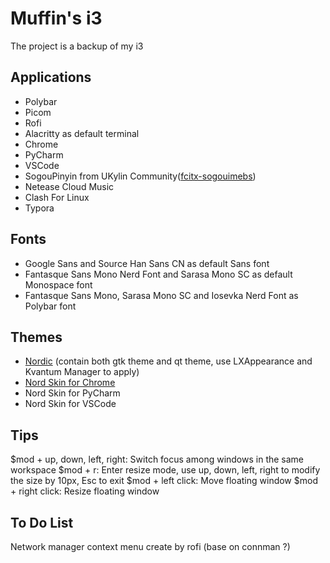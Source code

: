 # Muffin's i3

The project is a backup of my i3

## Applications

- Polybar
- Picom
- Rofi
- Alacritty as default terminal
- Chrome
- PyCharm
- VSCode
- SogouPinyin from UKylin Community([fcitx-sogouimebs](https://gitee.com/laomocode/fcitx-sogouimebs))
- Netease Cloud Music
- Clash For Linux
- Typora


## Fonts

- Google Sans and Source Han Sans CN as default Sans font
- Fantasque Sans Mono Nerd Font and Sarasa Mono SC as default Monospace font
- Fantasque Sans Mono, Sarasa Mono SC and Iosevka Nerd Font as Polybar font

## Themes

- [Nordic](https://github.com/EliverLara/Nordic) (contain both gtk theme and qt theme, use LXAppearance and Kvantum Manager to apply)
- [Nord Skin for Chrome](https://chrome.google.com/webstore/detail/nord/abehfkkfjlplnjadfcjiflnejblfmmpj?utm_source=chrome-ntp-icon)
- Nord Skin for PyCharm
- Nord Skin for VSCode

## Tips

$mod + up, down, left, right: Switch focus among windows in the same workspace
$mod + r: Enter resize mode, use up, down, left, right to modify the size by 10px, Esc to exit
$mod + left click: Move floating window
$mod + right click: Resize floating window

## To Do List

Network manager context menu create by rofi (base on connman ?)

